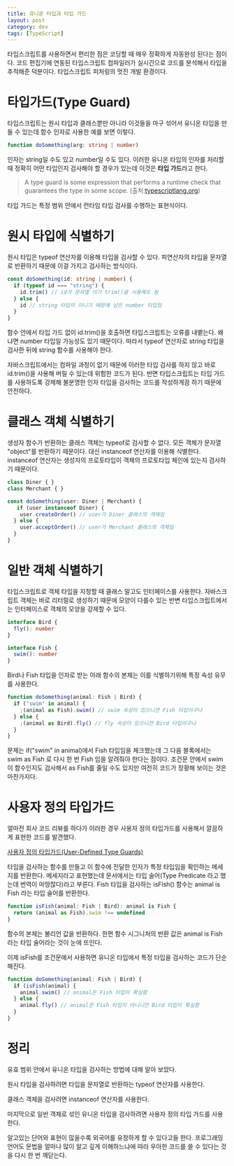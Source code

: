 ```yaml
---
title: 유니온 타입과 타입 가드
layout: post
category: dev
tags: [TypeScript]
---
```


타입스크립트를 사용하면서 편리한 점은 코딩할 때 매우 정확하게 자동완성 된다는 점이다.
코드 편집기에 연동된 타입스크립트 컴파일러가 실시간으로 코드를 분석해서 타입을 추적해준 덕분이다.
타입스크립트 피처링의 멋진 개발 환경이다.

# 타입가드(Type Guard)

타입스크립트는 원시 타입과 클래스뿐만 아니라 이것들을 마구 섞어서 유니온 타입을 만들 수 있는데 함수 인자로 사용한 예를 보면 이렇다.

```ts
function doSomething(arg: string | number)
```

인자는 string일 수도 있고 number일 수도 있다.
이러한 유니온 타입의 인자를 처리할 때 정확히 어떤 타입인지 검사해야 할 경우가 있는데 이것은 **타입 가드**라고 한다.

> A type guard is some expression that performs a runtime check that guarantees the type in some scope. (출처:[typescriptlang.org](https://www.typescriptlang.org/docs/handbook/advanced-types.html))

타입 가드는 특정 범위 안에서 런타임 타입 검사를 수행하는 표현식이다.

# 원시 타입에 식별하기

원시 타입은 typeof 연산자를 이용해 타입을 검사할 수 있다.
피연산자의 타입을 문자열로 반환하기 때문에 이걸 가지고 검사하는 방식이다.

```ts
const doSomething(id: string | number) {
  if (typeof id === "string") {
    id.trim() // id가 문자열 이기 trim()을 사용해도 됨
  } else {
    id // string 타입이 아니기 때문에 남은 number 타입임
  }
}
```

함수 안에서 타입 가드 없이 id.trim()을 호출하면 타입스크립트는 오류를 내뱉는다.
왜냐면 number 타입일 가능성도 있기 때문이다. 따라서 typeof 연산자로 string 타입을 검사한 뒤에 string 함수를 사용해야 한다.

자바스크립트에서는 컴파일 과정이 없기 때문에 이러한 타입 검사를 하지 않고 바로 id.trim()을 사용해 버릴 수 있는데 위험한 코드가 된다.
반면 타입스크립트는 타입 가드를 사용하도록 강제해 불분명한 인자 타입을 검사하는 코드를 작성하게끔 하기 때문에 안전하다.

# 클래스 객체 식별하기

생성자 함수가 반환하는 클래스 객체는 typeof로 검사할 수 없다.
모든 객체가 문자열 "object"를 반환하기 때문이다.
대신 instanceof 연산자를 이용해 식별한다.
instanceof 연산자는 생성자의 프로토타입이 객체의 프로토타입 체인에 있는지 검사하기 때문이다.

```ts
class Diner { }
class Merchant { }

const doSomething(user: Diner | Merchant) {
   if (user instanceof Diner) {
    user.createOrder() // user가 Diner 클래스의 객체임
  } else {
    user.acceptOrder() // user가 Merchant 클래스의 객체임
  }
}
```

# 일반 객체 식별하기

타입스크립트로 객체 타입을 지정할 때 클래스 말고도 인터페이스를 사용한다.
자바스크립트 객체는 바로 리터럴로 생성하기 때문에 모양이 다를수 있는 반변 타입스크립트에서는 인터페이스로 객체의 모양을 강제할 수 있다.

```ts
interface Bird {
  fly(): number
}

interface Fish {
  swim(): number
}
```

Bird나 Fish 타입을 인자로 받는 아래 함수의 본체는 이를 식별하기위해 특정 속성 유무를 사용한다.

```ts
function doSomething(animal: Fish | Bird) {
  if ("swim" in animal) {
    ;(animal as Fish).swim() // swim 속성이 있으니깐 Fish 타입이구나
  } else {
    ;(animal as Bird).fly() // fly 속성이 있으니깐 Bird 타입이구나
  }
}
```

문제는 if("swim" in animal)에서 Fish 타입임을 체크했는데 그 다음 블록에서는 swim as Fish 로 다시 한 번 Fish 임을 알려줘야 한다는 점이다.
조건문 안에서 swim이 함수인지도 검사해서 as Fish를 줄일 수도 있지만 여전히 코드가 장황해 보이는 것은 마찬가지다.

# 사용자 정의 타입가드

얼마전 회사 코드 리뷰를 하다가 이러한 경우 사용자 정의 타입가드를 사용해서 깔끔하게 표현한 코드를 발견했다.

[사용자 정의 타입가드(User-Defined Type Guards)](https://www.typescriptlang.org/docs/handbook/advanced-types.html#user-defined-type-guards)

타임을 검사하는 함수를 만들고 이 함수에 전달한 인자가 특정 타입임을 확인하는 메세지를 반환한다.
메세지라고 표현했는데 문서에서는 타입 술어(Type Predicate 라고 했는데 번역이 마땅찮다)라고 부른다.
Fish 타입을 검사하는 isFish() 함수는 animal is Fish 라는 타입 술어를 반환한다.

```ts
function isFish(animal: Fish | Bird): animal is Fish {
  return (animal as Fish).swim !== undefined
}
```

함수의 본체는 불리언 값을 반환하다.
한편 함수 시그니처의 반환 값은 animal is Fish 라는 타입 술어라는 것이 눈에 뜨인다.

이제 isFish를 조건문에서 사용하면 유니온 타입에서 특정 타입을 검사하는 코드가 단순해진다.

```ts
function doSomething(animal: Fish | Bird) {
  if (isFish(animal) {
    animal.swim() // animal은 Fish 타입이 확실함
  } else {
    animal.fly() // animal은 Fish 타입이 아니니깐 Bird 타입이 확실함
  }
}
```

# 정리

유효 범위 안에서 유니온 타입을 검사하는 방법에 대해 알아 보았다.

원시 타입을 검사하려면 타입을 문자열로 반환하는 typeof 연산자를 사용한다.

클래스 객체을 검사려면 instanceof 연산자를 사용한다.

마지막으로 일반 객체로 섞인 유니온 타입을 검사하려면 사용자 정의 타입 가드를 사용한다.

알고있는 단어와 표현이 많을수록 외국어를 유창하게 할 수 있다고들 한다.
프로그래밍 언어도 문법을 얼마나 많이 알고 깊게 이해하느냐에 따라 우아한 코드를 쓸 수 있다는 것을 다시 한 번 깨닫는다.
